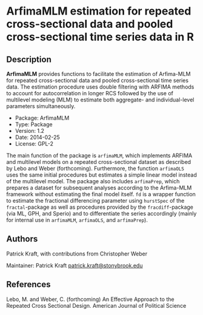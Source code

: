 ArfimaMLM estimation for repeated cross-sectional data and pooled cross-sectional time series data in R
=======================================================================================================

Description
-----------
**ArfimaMLM** provides functions to facilitate the estimation of Arfima-MLM for repeated cross-sectional data and pooled cross-sectional time series data. The estimation procedure uses double filtering with ARFIMA methods to account for autocorrelation in longer RCS followed by the use of multilevel modeling (MLM) to estimate both aggregate- and individual-level parameters simultaneously.

* Package: ArfimaMLM
* Type: Package
* Version: 1.2
* Date: 2014-02-25
* License: GPL-2

The main function of the package is `arfimaMLM`, which implements ARFIMA and multilevel models on a repeated cross-sectional dataset as described by Lebo and Weber (forthcoming). Furthermore, the function `arfimaOLS` uses the same initial procedures but estimates a simple linear model instead of the multilevel model. The package also includes `arfimaPrep`, which prepares a dataset for subsequent analyses according to the Arfima-MLM framework without estimating the final model itself. `fd` is a wrapper function to estimate the fractional differencing parameter using `hurstSpec` of the `fractal`-package as well as procedures provided by the `fracdiff`-package (via ML, GPH, and Sperio) and to differentiate the series accordingly (mainly for internal use in `arfimaMLM`, `arfimaOLS`, and `arfimaPrep`).


Authors
-------
Patrick Kraft, with contributions from Christopher Weber

Maintainer: Patrick Kraft <patrick.kraft@stonybrook.edu>


References
----------
Lebo, M. and Weber, C. (forthcoming) An Effective Approach to the Repeated Cross Sectional Design. American Journal of Political Science
